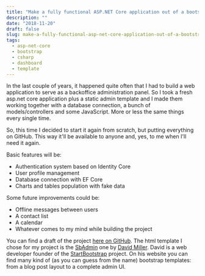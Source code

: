 ```yaml
---
title: "Make a fully functional ASP.NET Core application out of a bootstrap admin template"
description: ""
date: "2018-11-20"
draft: false
slug: make-a-fully-functional-asp-net-core-application-out-of-a-bootstrap-admin-template
tags: 
  - asp-net-core
  - bootstrap
  - csharp
  - dashboard
  - template
---
```


In the last couple of years, it happened quite often that I had to build a web application to serve as a backoffice administration panel. So I took a fresh asp.net core application plus a static admin template and I made them working together with a database connection, a bunch of models/controllers and some JavaScript. More or less the same things every single time.

So, this time I decided to start it again from scratch, but putting everything on GitHub. This way it'll be available to anyone and, yes, to me when I'll need it again.

Basic features will be:

- Authentication system based on Identity Core
- User profile management
- Database connection with EF Core
- Charts and tables population with fake data

Some future improvements could be:

- Offline messages between users
- A contact list
- A calendar
- Whatever comes to my mind while building the project

You can find a draft of the project [here on GitHub](https://github.com/battxbox/SbAdminCore). The html template I chose for my project is the [SbAdmin](https://startbootstrap.com/template-overviews/sb-admin/) one by [David Miller](http://davidmiller.io/). David is a web developer founder of the [StartBootstrap](https://startbootstrap.com/) project. On his website you can find many kind of (as you can guess from the name) bootstrap templates: from a blog post layout to a complete admin UI.

